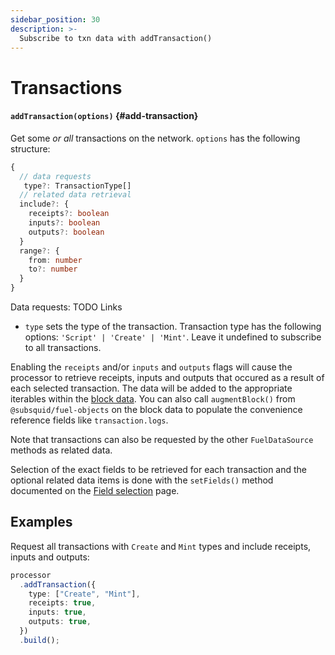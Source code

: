 ```yaml
---
sidebar_position: 30
description: >-
  Subscribe to txn data with addTransaction()
---
```


# Transactions

#### `addTransaction(options)` {#add-transaction}

Get some _or all_ transactions on the network. `options` has the following structure:

```typescript
{
  // data requests
   type?: TransactionType[]
  // related data retrieval
  include?: {
    receipts?: boolean
    inputs?: boolean
    outputs?: boolean
  }
  range?: {
    from: number
    to?: number
  }
}
```

Data requests:
TODO Links

- `type` sets the type of the transaction. Transaction type has the following options: `'Script' | 'Create' | 'Mint'`. Leave it undefined to subscribe to all transactions.

Enabling the `receipts` and/or `inputs` and `outputs` flags will cause the processor to retrieve receipts, inputs and outputs that occured as a result of each selected transaction. The data will be added to the appropriate iterables within the [block data](/fuel-indexing/fuel-datasource/context-interfaces). You can also call `augmentBlock()` from `@subsquid/fuel-objects` on the block data to populate the convenience reference fields like `transaction.logs`.

Note that transactions can also be requested by the other `FuelDataSource` methods as related data.

Selection of the exact fields to be retrieved for each transaction and the optional related data items is done with the `setFields()` method documented on the [Field selection](../field-selection) page.

## Examples

Request all transactions with `Create` and `Mint` types and include receipts, inputs and outputs:

```ts
processor
  .addTransaction({
    type: ["Create", "Mint"],
    receipts: true,
    inputs: true,
    outputs: true,
  })
  .build();
```
